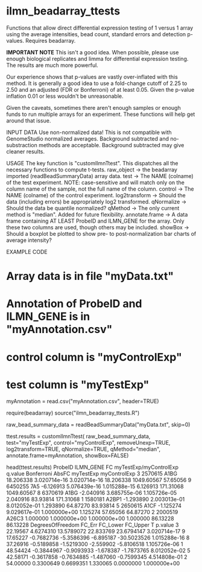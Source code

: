 ilmn_beadarray_ttests
=====================

Functions that allow direct differential expression testing of 1 versus 1 array using the average intensities, bead count, standard errors and detection p-values. Requires beadarray.

**IMPORTANT NOTE**
This isn't a good idea. When possible, please use enough biological replicates and limma for differential expression testing. The results are much more powerful.

Our experience shows that p-values are vastly over-inflated with this method. It is generally a good idea to use a fold-change cutoff of 2.25 to 2.50 and an adjusted (FDR or Bonferroni) of at least 0.05. Given the p-value inflation 0.01 or less wouldn't be unreasonable.

Given the caveats, sometimes there aren't enough samples or enough funds to run multiple arrays for an experiment. These functions will help get around that issue.

INPUT DATA
Use non-normalized data! This is not compatible with GenomeStudio normalized averages.
Background subtracted and no-substraction methods are acceptable. Background subtracted may give cleaner results.

USAGE
The key function is "customIlmnTtest". This dispatches all the necessary functions to compute t-tests.
raw_object -> the beadarray imported (readBeadSummaryData) array data.
test -> The NAME (colname) of the test experiment. NOTE: case-sensitive and will match only on the column name of the sample, not the full name of the column.
control -> The NAME (colname) of the control experiment.
log2transform -> Should the data (including errors) be appropriately log2 transformed.
qNormalize -> Should the data be quantile normalized?
qMethod -> The only current method is "median". Added for future flexibility.
annotate.frame -> A data frame containing AT LEAST ProbeID and ILMN_GENE for the array. Only these two columns are used, though others may be included.
showBox -> Should a boxplot be plotted to show pre- to post-normalization bar charts of average intensity?

EXAMPLE CODE
# Array data is in file "myData.txt"
# Annotation of ProbeID and ILMN_GENE is in "myAnnotation.csv"
# control column is "myControlExp"
# test column is "myTestExp"

myAnnotation = read.csv("myAnnotation.csv", header=TRUE)

require(beadarray)
source("ilmn_beadarray_ttests.R")

raw_bead_summary_data = readBeadSummaryData("myData.txt", skip=0)

ttest.results = customIlmnTtest( raw_bead_summary_data, test="myTestExp", control="myControlExp", removeUnexp=TRUE, log2transform=TRUE, qNormalize=TRUE, qMethod="median", annotate.frame=myAnnotation, showBox=FALSE)

head(ttest.results)
  ProbeID ILMN_GENE FC myTestExp/myControlExp      q.value   Bonferroni     AbsFC  myTestExp myControlExp
3 2570615      A1BG                 18.206338 3.020714e-16 3.020714e-16 18.206338 1049.60567     57.65056
9 6450255       7A5                 -6.126913 5.076439e-16 1.015288e-15  6.126913  171.31068   1049.60567
8 6370619      A1BG                 -2.040916 3.685755e-06 1.105726e-05  2.040916   83.93814    171.31068
1 1580181     A2BP1                 -1.293890 2.003013e-01 8.012052e-01  1.293890   64.87270     83.93814
5 2650615      A1CF                 -1.125274 9.029617e-01 1.000000e+00  1.125274   57.65056     64.87270
2 2000519     A26C3                  1.000000 1.000000e+00 1.000000e+00  1.000000   86.13228     86.13228
  DegreesOfFreedom     FC_Err   FC_Lower  FC_Upper           T      p.value
3         22.19567  4.6274310 13.5789072 22.833769  23.6794147 3.020714e-17
9         17.65227 -0.7682736 -5.3586396 -6.895187 -30.5023526 1.015288e-16
8         37.26916 -0.5189858 -1.5219300 -2.559902  -5.8106518 1.105726e-06
1         48.54424 -0.3844967 -0.9093933 -1.678387  -1.7873765 8.012052e-02
5         42.58171 -0.3617858 -0.7634885 -1.487060  -0.7599345 4.514808e-01
2         54.00000  0.3300649  0.6699351  1.330065   0.0000000 1.000000e+00
